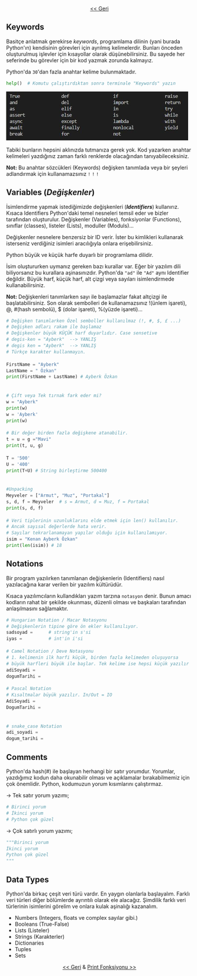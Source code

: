<div align="center">

[<< Geri](../README.md)

</div>

## **Keywords**

Basitçe anlatmak gerekirse _keywords_, programlama dilinin (yani burada Python'ın) kendisinin görevleri için ayrılmış kelimelerdir. Bunları önceden oluşturulmuş işlevler için kısayollar olarak düşünebilirsiniz. Bu sayede her seferinde bu görevler için bir kod yazmak zorunda kalmayız.

Python'da ```30```'dan fazla anahtar kelime bulunmaktadır.
```py
help()  # Komutu çalıştırdıktan sonra terminale "Keywords" yazın
```
![Keywords](keywords.jpg)

Tabiki bunların hepsini aklınızda tutmanıza gerek yok. Kod yazarken anahtar kelimeleri yazdığınız zaman farklı renklerde olacağından tanıyabileceksiniz.

**Not:** Bu anahtar sözcükleri (Keywords) değişken tanımlada veya bir şeyleri adlandırmak için kullanamazsınız ```!``` ```!``` ```!```

## **Variables (_Değişkenler_)**

İsimlendirme yapmak istediğimizde değişkenleri (**_Identifiers_**) kullanırız. Kısaca Identifiers Python'daki temel nesneleri temsil eder ve bizler tarafından oluşturulur. Değişkenler (Variables), fonksiyonlar (Functions), sınıflar (classes), listeler (Lists), moduller (Moduls)...

Değişkenler nesnelere benzersiz bir ID verir. İster bu kimlikleri kullanarak isterseniz verdiğiniz isimleri aracılığıyla onlara erişebilirsiniz.

Python büyük ve küçük harfe duyarlı bir programlama dilidir.

İsim oluştururken uymanız gereken bazı kurallar var. Eğer bir yazılım dili biliyorsanız bu kurallara aşinasınızdır. Python'da ```"ad"``` ile ```"Ad"``` aynı Identifier değildir. Büyük harf, küçük harf, alt çizgi veya sayıları isimlendirmede kullanabilirsiniz. 

**Not:** Değişkenleri tanımlarken sayı ile başlamazlar fakat altçizgi ile başlatabilirsiniz. Son olarak sembolleri de kullanamazsınız !(ünlem işareti), @, #(hash sembolü), $ (dolar işareti), %(yüzde işareti)...


```py
# Değişken tanımlarken Özel semboller kullanılmaz (!, #, $, £ ...)
# Değişken adları rakam ile başlamaz
# Değişkenler büyük KÜÇÜK harf duyarlıdır. Case sensetive
# degis-ken = "Ayberk"  --> YANLIŞ
# degis ken = "Ayberk"  --> YANLIŞ
# Türkçe karakter kullanmayın.

FirstName = "Ayberk"
LastName = " Özkan"
print(FirstName + LastName) # Ayberk Özkan


# Çift veya Tek tırnak fark eder mi?
w = "Ayberk"
print(w)
w = 'Ayberk'
print(w)

# Bir değer birden fazla değişkene atanabilir.
t = u = g ="Mavi"
print(t, u, g)

T = '500'
U = '400'
print(T+U) # String birleştirme 500400


#Unpacking
Meyveler = ["Armut", "Muz", "Portakal"]
s, d, f = Meyveler  # s = Armut, d = Muz, f = Portakal
print(s, d, f)

# Veri tiplerinin uzunluklarını elde etmek için len() kullanılır.
# Ancak sayısal değerlerde hata verir.
# Sayılar tekrarlanamayan yapılar olduğu için kullanılamıyor.
isim = "Kenan Ayberk Özkan"
print(len(isim)) # 18
```

## **Notations**

Bir program yazılırken tanımlanan değişkenlerin (Identifiers) nasıl yazılacağına karar verilen bir yazılım kültürüdür.

Kısaca yazılımcıların kullandıkları yazım tarzına ```notasyon``` denir. Bunun amacı kodların rahat bir şekilde okunması, düzenli olması ve başkaları tarafından anlaşılmasını sağlamaktır.

```py
# Hungarian Notation / Macar Notasyonu
# Değişkenlerin tipine göre ön ekler kullanılıyor. 
sadsoyad =      # string'in s'si
iyas =          # int'in i'si

# Camel Notation / Deve Notasyonu
# 1. kelimenin ilk harfi küçük, birden fazla kelimeden oluşuyorsa 
# büyük harfleri büyük ile başlar. Tek kelime ise hepsi küçük yazılır
adiSoyadi = 
dogumTarihi = 

# Pascal Notation
# Kısaltmalar büyük yazılır. In/Out = IO
AdiSoyadi = 
DogumTarihi = 


# snake_case Notation
adi_soyadi = 
dogum_tarihi = 
```

## **Comments**

Python'da hash(#) ile başlayan herhangi bir satır yorumdur. Yorumlar, yazdığımız kodun daha okunabilir olması ve açıklamalar bırakabilmemiz için çok önemlidir. Python, kodumuzun yorum kısımlarını çalıştırmaz. 

-> Tek satır yorum yazımı;
```py
# Birinci yorum
# İkinci yorum
# Python çok güzel
```

-> Çok satırlı yorum yazımı;
```py
"""Birinci yorum
İkinci yorum
Python çok güzel
"""
```

## **Data Types**

Python'da birkaç çeşit veri türü vardır. En yaygın olanlarla başlayalım. Farklı veri türleri diğer bölümlerde ayrıntılı olarak ele alacağız. Şimdilik farklı veri türlerinin isimlerini görelim ve onlara kulak aşinalığı kazanalım.

- Numbers   (Integers, floats ve complex sayılar gibi.)
- Booleans  (True-False)
- Lists     (Listeler)
- Strings   (Karakterler)
- Dictionaries
- Tuples
- Sets
<div align="center">

[<< Geri](../README.md) & [Print Fonksiyonu >>](../1-Print%20Function/Print_func.md)

</div>
